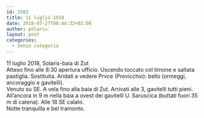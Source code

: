 ```yaml
---
id: 2502
title: 11 luglio 2018
date: 2018-07-27T08:44:32+02:00
author: polaris
layout: post
categories:
  - Senza categoria
---
```

11 luglio 2018, Solaris-baia di Zut  
Atteso fino alle 8:30 apertura ufficio. Uscendo toccato col timone e saltata pastiglia. Sostituita. Andati a vedere Prvce (Provicchio): bello (ormeggi, ancoraggio e gavitelli).  
Venuto su SE. A vela fino alla baia di Zut. Arrivati alle 3, gavitelli tutti pieni. All&#8217;ancora in 9 m nella baia a ovest dei gavitelli U. Saruscica (buttati fuori 35 m di catena). Alle 18 SE calato.  
Notte tranquilla e bel tramonto.